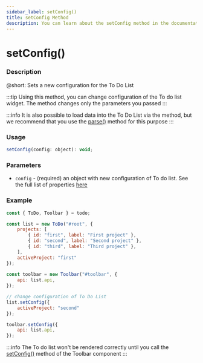 ```yaml
---
sidebar_label: setConfig()
title: setConfig Method
description: You can learn about the setConfig method in the documentation of the DHTMLX JavaScript To Do List library. Browse developer guides and API reference, try out code examples and live demos, and download a free 30-day evaluation version of DHTMLX To Do List.
---
```


# setConfig()

### Description

@short: Sets a new configuration for the To Do List

:::tip
Using this method, you can change configuration of the To do list widget. The method changes only the parameters you passed
:::

:::info
It is also possible to load data into the To Do List via the method, but we recommend that you use the [parse()](api/methods/parse_method.md) method for this purpose
:::

### Usage

~~~js
setConfig(config: object): void;
~~~

### Parameters

- `config` - (required) an object with new configuration of To do list. See the full list of properties [here](api/api_overview.md#to-do-list-properties) 

### Example

~~~js {17-19,21-23}
const { ToDo, Toolbar } = todo;

const list = new ToDo("#root", {
	projects: [
		{ id: "first", label: "First project" },
		{ id: "second", label: "Second project" },
		{ id: "third", label: "Third project" },
	],
	activeProject: "first"
});
			
const toolbar = new Toolbar("#toolbar", {
	api: list.api,
});

// change configuration of To Do List
list.setConfig({
	activeProject: "second"
});

toolbar.setConfig({
	api: list.api,
});
~~~

:::info
The To do list won't be rendered correctly until you call the [setConfig()](api/toolbar_api/methods/setconfig_method.md) method of the Toolbar component
:::
